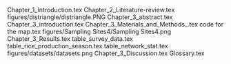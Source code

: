 Chapter_1_Introduction.tex
Chapter_2_Literature-review.tex
figures/distriangle/distriangle.PNG
Chapter_3_abstract.tex
Chapter_3_introduction.tex
Chapter_3_Materials_and_Methods_.tex
code for the map.tex
figures/Sampling Sites4/Sampling Sites4.png
Chapter_3_Results.tex
table_survey_data.tex
table_rice_production_season.tex
table_network_stat.tex
figures/datasets/datasets.png
Chapter_3_Discussion.tex
Glossary.tex